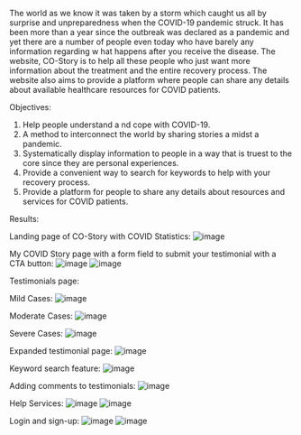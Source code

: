 The world as we know it was taken by a storm which caught us all by surprise and
unpreparedness when the COVID-19 pandemic struck. It has been more than a year
since the outbreak was declared as a pandemic and yet there are a number of people
even today who have barely any information regarding w hat happens after you
receive the disease. The website, CO-Story is to help all these people who just want
more information about the treatment and the entire recovery process. The website
also aims to provide a platform where people can share any details about available
healthcare resources for COVID patients.

Objectives:
1. Help people understand a nd cope with COVID-19.
2. A method to interconnect the world by sharing stories a midst a pandemic.
3. Systematically display information to people in a way that is truest to the core
since they are personal experiences.
4. Provide a convenient way to search for keywords to help with your recovery
process.
5. Provide a platform for people to share any details about resources and services for
COVID patients.

Results:

Landing page of CO-Story with COVID Statistics:
![image](https://user-images.githubusercontent.com/74724116/122220795-4ddf5980-cece-11eb-84de-94e5f2521b0a.png)

My COVID Story page with a form field to submit your testimonial with a CTA button:
![image](https://user-images.githubusercontent.com/74724116/122220881-60f22980-cece-11eb-98b3-dcf06b84b307.png)
![image](https://user-images.githubusercontent.com/74724116/122221073-91d25e80-cece-11eb-86b5-260f431ff8a3.png)

Testimonials page:


Mild Cases:
![image](https://user-images.githubusercontent.com/74724116/122221101-972fa900-cece-11eb-83d4-4d5657f22b9c.png)

Moderate Cases:
![image](https://user-images.githubusercontent.com/74724116/122221188-aca4d300-cece-11eb-9259-6e1ec65c0e5e.png)

Severe Cases:
![image](https://user-images.githubusercontent.com/74724116/122221206-b2021d80-cece-11eb-901b-cf976d7391fe.png)

Expanded testimonial page:
![image](https://user-images.githubusercontent.com/74724116/122221232-b62e3b00-cece-11eb-8360-25c3227ea533.png)

Keyword search feature:
![image](https://user-images.githubusercontent.com/74724116/122221342-d2ca7300-cece-11eb-8332-fad38c873750.png)

Adding comments to testimonials:
![image](https://user-images.githubusercontent.com/74724116/122221388-da8a1780-cece-11eb-8616-538e448ed9c7.png)

Help Services:
![image](https://user-images.githubusercontent.com/74724116/122221407-e07ff880-cece-11eb-96d8-aafd4f688506.png)
![image](https://user-images.githubusercontent.com/74724116/122221426-e4137f80-cece-11eb-8558-0ac80ddf2aa4.png)

Login and sign-up:
![image](https://user-images.githubusercontent.com/74724116/122221466-ec6bba80-cece-11eb-9efe-f33da6f0293b.png)
![image](https://user-images.githubusercontent.com/74724116/122221483-ef66ab00-cece-11eb-8215-c91dd0cedf36.png)



